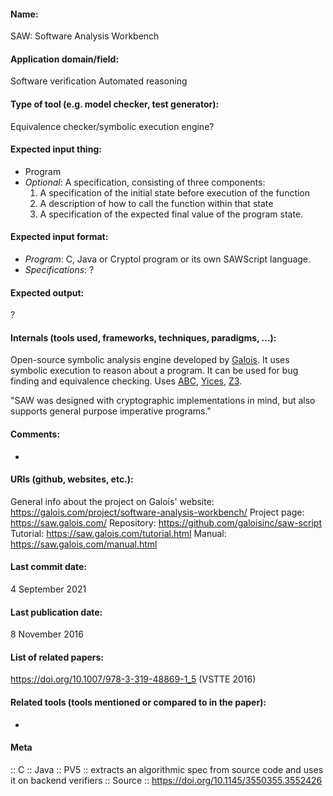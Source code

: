 #### Name:
SAW: Software Analysis Workbench

#### Application domain/field:
Software verification
Automated reasoning

#### Type of tool (e.g. model checker, test generator):
Equivalence checker/symbolic execution engine?

#### Expected input thing:
- Program
- *Optional*: A specification, consisting of three components:
	1. A specification of the initial state before execution of the function
	2. A description of how to call the function within that state
	3. A specification of the expected final value of the program state.

#### Expected input format:
- *Program*: C, Java or Cryptol program or its own SAWScript language. 
- *Specifications*: ?

#### Expected output:
?

#### Internals (tools used, frameworks, techniques, paradigms, ...):
Open-source symbolic analysis engine developed by [Galois](https://galois.com/). It uses symbolic execution to reason about a program. It can be used for bug finding and equivalence checking.
Uses [ABC](Frameworks/ABC.md), [Yices](Solvers/SMT/Yices.md), [Z3](Solvers/SMT/Z3.md).

"SAW was designed with cryptographic implementations in mind, but also supports general purpose imperative programs."

#### Comments:
-

#### URIs (github, websites, etc.):
General info about the project on Galois' website: https://galois.com/project/software-analysis-workbench/
Project page: https://saw.galois.com/
Repository: https://github.com/galoisinc/saw-script
Tutorial: https://saw.galois.com/tutorial.html
Manual: https://saw.galois.com/manual.html

#### Last commit date:
4 September 2021

#### Last publication date:
8 November 2016

#### List of related papers:
https://doi.org/10.1007/978-3-319-48869-1_5 (VSTTE 2016)

#### Related tools (tools mentioned or compared to in the paper):
-

#### Meta
:: C
:: Java
:: PV5 :: extracts an algorithmic spec from source code and uses it on backend verifiers
:: Source :: https://doi.org/10.1145/3550355.3552426

